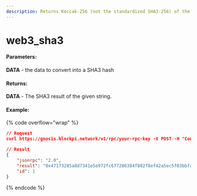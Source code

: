 ```yaml
---
description: Returns Keccak-256 (not the standardized SHA3-256) of the given data.
---
```


# web3\_sha3

#### **Parameters:**

**DATA** - the data to convert into a SHA3 hash

#### **Returns:**

**DATA** - The SHA3 result of the given string.

#### Example:

{% code overflow="wrap" %}
```json
// Request
curl https://gnosis.blockpi.network/v1/rpc/your-rpc-key -X POST -H "Content-Type: application/json" --data '{"jsonrpc":"2.0","method":"web3_sha3","params":["0x68656c6c6f20776f726c64"],"id":1}'

// Result
{
    "jsonrpc": "2.0",
    "result": "0x47173285a8d7341e5e972fc677286384f802f8ef42a5ec5f03bbfa254cb01fad",
    "id": 1
}
```
{% endcode %}
